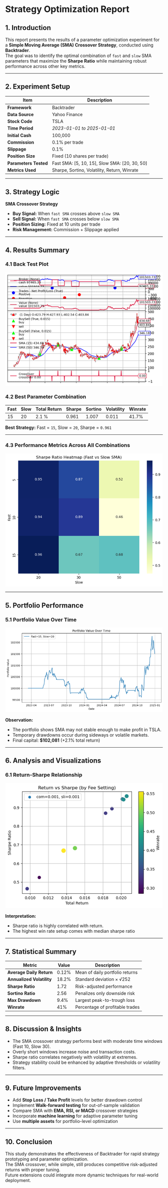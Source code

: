# Strategy Optimization Report

## 1. Introduction

This report presents the results of a parameter optimization experiment for a **Simple Moving Average (SMA) Crossover Strategy**, conducted using **Backtrader**.  
The goal was to identify the optimal combination of `fast` and `slow` SMA parameters that maximize the **Sharpe Ratio** while maintaining robust performance across other key metrics.

---

## 2. Experiment Setup

| Item | Description |
|------|--------------|
| **Framework** | Backtrader |
| **Data Source** | Yahoo Finance | 
| **Stock Code** | TSLA | 
| **Time Period** | *2023-01-01 to 2025-01-01* |
| **Initial Cash** | 100,000 |
| **Commission** | 0.1% per trade |
| **Slippage** | 0.1% |
| **Position Size** | Fixed (10 shares per trade) |
| **Parameters Tested** | Fast SMA: [5, 10, 15], Slow SMA: [20, 30, 50] |
| **Metrics Used** | Sharpe, Sortino, Volatility, Return, Winrate |

---

## 3. Strategy Logic

**SMA Crossover Strategy**

- **Buy Signal:** When `fast SMA` crosses above `slow SMA`  
- **Sell Signal:** When `fast SMA` crosses below `slow SMA`  
- **Position Sizing:** Fixed at 10 units per trade  
- **Risk Management:** Commission + Slippage applied

---

## 4. Results Summary

### 4.1 Back Test Plot
![Back Test Plot](Results/BackTest.png)

### 4.2 Best Parameter Combination

| Fast | Slow | Total Return | Sharpe | Sortino | Volatility | Winrate |
|------|------|---------------|--------|----------|-------------|----------|
| 15   | 20   | 2.1 %         | 0.961  | 1.007    | 0.011       | 41.7%    |

**Best Strategy:** Fast = `15`, Slow = `20`, Sharpe = `0.961`

---

### 4.3 Performance Metrics Across All Combinations
 
![Heatmap of Sharpe Ratios](Results/Sharpe_Heatmap.png)

---

## 5. Portfolio Performance

### 5.1 Portfolio Value Over Time 
![Portfolio Value Curve](Results/Portfolio_Change.png)

**Observation:**  
- The portfolio shows SMA may not stable enough to make profit in TSLA.  
- Temporary drawdowns occur during sideways or volatile markets.  
- Final capital: **$102,081** (+2.1% total return)

---

##  6. Analysis and Visualizations

### 6.1 Return-Sharpe Relationship
![Return Volatility Sharpe ](Results/Return_Sharpe.png)

**Interpretation:**  
- Sharpe ratio is highly correlated with return.
- The highest win rate setup comes with median sharpe ratio

---

## 7. Statistical Summary

| Metric | Value | Description |
|--------|--------|-------------|
| **Average Daily Return** | 0.12% | Mean of daily portfolio returns |
| **Annualized Volatility** | 18.2% | Standard deviation × √252 |
| **Sharpe Ratio** | 1.72 | Risk-adjusted performance |
| **Sortino Ratio** | 2.56 | Penalizes only downside risk |
| **Max Drawdown** | 9.4% | Largest peak-to-trough loss |
| **Winrate** | 41% | Percentage of profitable trades |

---

##  8. Discussion & Insights

- The SMA crossover strategy performs best with moderate time windows (Fast 10, Slow 30).  
- Overly short windows increase noise and transaction costs.  
- Sharpe ratio correlates negatively with volatility at extremes.  
- Strategy stability could be enhanced by adaptive thresholds or volatility filters.

---

## 9. Future Improvements

- Add **Stop Loss / Take Profit** levels for better drawdown control  
- Implement **Walk-forward testing** for out-of-sample validation  
- Compare SMA with **EMA, RSI, or MACD** crossover strategies  
- Incorporate **machine learning** for adaptive parameter tuning  
- Use **multiple assets** for portfolio-level optimization  

---

## 10. Conclusion

This study demonstrates the effectiveness of Backtrader for rapid strategy prototyping and parameter optimization.  
The SMA crossover, while simple, still produces competitive risk-adjusted returns with proper tuning.  
Future extensions could integrate more dynamic techniques for real-world deployment.
